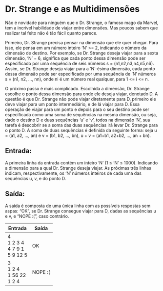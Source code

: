# 					Dr. Strange e as Multidimensões

 Não é novidade para ninguém que o Dr. Strange, o famoso mago da Marvel, tem a incrível habilidade de viajar entre dimensões. Mas poucos sabem que realizar tal feito não é tão fácil quanto parece.

 Primeiro, Dr. Strange precisa pensar na dimensão que ele quer chegar. Para isso, ele pensa em um número inteiro ‘N’ >= 2, indicando o número da dimensão de destino. Por exemplo, se Dr. Strange deseja viajar para a sexta dimensão, ‘N’ = 6, significa que cada ponto dessa dimensão pode ser especificado por uma sequência de seis números s = (n1,n2,n3,n4,n5,n6). Assim, se Dr. Strange deseja viajar para a ‘N’-ésima dimensão, cada ponto dessa dimensão pode ser especificado por uma sequência de ‘N’ números s = (n1, n2, …, nn), onde ni é um número real qualquer, para 1 <= i <= n. 

 O próximo passo é mais complicado. Escolhida a dimensão, Dr. Strange escolhe o ponto dessa dimensão para onde ele deseja viajar, denotado D. A questão é que Dr. Strange não pode viajar diretamente para D, primeiro ele deve viajar para um ponto intermediário, e de lá viajar para D. Essa operação de viajar para um ponto e depois para o seu destino pode ser especificada como uma soma de sequências na mesma dimensão, ou seja, dado o destino D e duas sequências ‘u’ e ‘v’, todos na dimensão ‘N’, sua tarefa é descobrir se a soma das duas sequências irá levar Dr. Strange para o ponto D. A soma de duas sequências é definida da seguinte forma: seja u = (a1, a2, …, an) e v = (b1, b2, …, bn), u + v = (a1+b1, a2+b2, …, an + bn). 

## Entrada:

 A primeira linha da entrada contém um inteiro ‘N’ (1 ≤ ‘N’ ≤ 1000). Indicando a dimensão para a qual Dr. Strange deseja viajar. As próximas três linhas indicam, respectivamente, os ‘N’ números inteiros de cada uma das sequências u, v, e do ponto D. 

## Saída: 

 A saída é composta de uma única linha com as possíveis respostas sem aspas: “OK”, se Dr. Strange consegue viajar para D, dadas as sequências u e v, e “NOPE :(”, caso contrário.

| Entrada                                   | Saída   |
| ----------------------------------------- | ------- |
| 4<br />1 2 3 4<br />4 7 9 1<br />5 9 12 5 | OK      |
| 3<br />1 2 4<br />1 56 22<br />1 2 4      | NOPE :( |

